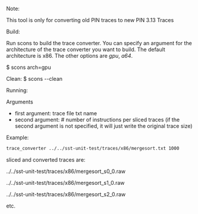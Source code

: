 Note:

This tool is only for converting old PIN traces to new PIN 3.13 Traces

Build:

Run scons to build the trace converter. You can specify an argument for the
architecture of the trace converter you want to build. The default architecture is
x86. The other options are *gpu*, *a64*.

$ scons arch=gpu

Clean:
$ scons --clean

Running:

Arguments
- first argument: trace file txt name 
- second argument: # number of instructions per sliced traces  (if the second
  argument is not specified, it will just write the original trace size)

Example:
```sh
trace_converter ../../sst-unit-test/traces/x86/mergesort.txt 1000
```
sliced and converted traces are:

../../sst-unit-test/traces/x86/mergesort_s0_0.raw

../../sst-unit-test/traces/x86/mergesort_s1_0.raw

../../sst-unit-test/traces/x86/mergesort_s2_0.raw

etc. 

